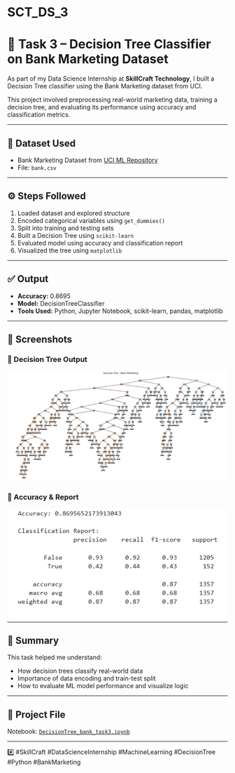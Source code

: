 # SCT_DS_3
# 🌳 Task 3 – Decision Tree Classifier on Bank Marketing Dataset

As part of my Data Science Internship at **SkillCraft Technology**, I built a Decision Tree classifier using the Bank Marketing dataset from UCI.

This project involved preprocessing real-world marketing data, training a decision tree, and evaluating its performance using accuracy and classification metrics.

---

## 📁 Dataset Used
- Bank Marketing Dataset from [UCI ML Repository](https://archive.ics.uci.edu/ml/datasets/Bank+Marketing)
- File: `bank.csv`

---

## ⚙️ Steps Followed

1. Loaded dataset and explored structure
2. Encoded categorical variables using `get_dummies()`
3. Split into training and testing sets
4. Built a Decision Tree using `scikit-learn`
5. Evaluated model using accuracy and classification report
6. Visualized the tree using `matplotlib`

---

## ✅ Output

- **Accuracy:** 0.8695
- **Model:** DecisionTreeClassifier
- **Tools Used:** Python, Jupyter Notebook, scikit-learn, pandas, matplotlib

---

## 📸 Screenshots

### 🔹 Decision Tree Output

![Decision Tree](./Decision_Tree.png)

### 🔹 Accuracy & Report

![Accuracy Screenshot](./Accuracy.png)

---

## 📌 Summary

This task helped me understand:
- How decision trees classify real-world data
- Importance of data encoding and train-test split
- How to evaluate ML model performance and visualize logic

---

## 🔗 Project File
Notebook: [`DecisionTree_bank_task3.ipynb`](./DecisionTree_bank_task3.ipynb)

---

#️⃣ #SkillCraft #DataScienceInternship #MachineLearning #DecisionTree #Python #BankMarketing
